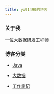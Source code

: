```yaml
---
title: yx91490的博客
---
```


### 关于我

一位大数据研发工程师

### 博客分类

- [Java](./java/README.md)

- [大数据](./bigdata/README.md)

- [工作笔记](./work-notes/README.md)

